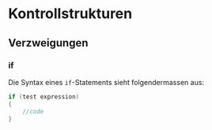 # Kontrollstrukturen

## Verzweigungen

### if

Die Syntax eines `if`-Statements sieht folgendermassen aus:

```C
if (test expression)
{
	//code
}
```
